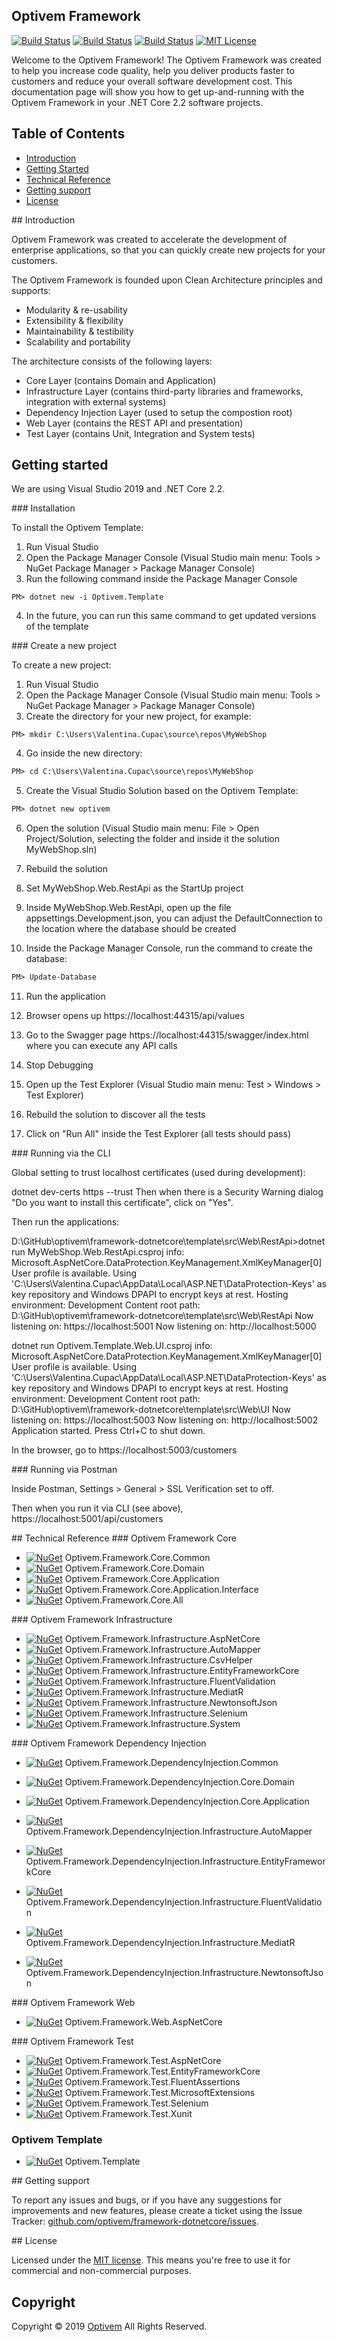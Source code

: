 ## Optivem Framework

[![Build Status](https://img.shields.io/appveyor/ci/optivem/framework-dotnetcore.svg)](https://ci.appveyor.com/project/optivem/framework-dotnetcore)
[![Build Status](https://dev.azure.com/optivem/Optivem%20Framework/_apis/build/status/optivem.framework-dotnetcore?branchName=develop)](https://dev.azure.com/optivem/Optivem%20Framework/_build/latest?definitionId=1&branchName=develop)
[![Build Status](https://dev.azure.com/optivem/Optivem%20Framework/_apis/build/status/optivem.framework-dotnetcore?branchName=master)](https://dev.azure.com/optivem/Optivem%20Framework/_build/latest?definitionId=1&branchName=master)
[![MIT License](http://img.shields.io/badge/license-MIT-brightgreen.svg)](http://opensource.org/licenses/MIT)

Welcome to the Optivem Framework! The Optivem Framework was created to help you increase code quality, help you deliver products faster to customers and reduce your overall software development cost. This documentation page will show you how to get up-and-running with the Optivem Framework in your .NET Core 2.2 software projects. 

## Table of Contents

* [Introduction](#introduction)
* [Getting Started](#getting-started)
* [Technical Reference](#technical-reference)
* [Getting support](#support)
* [License](#license)

<a name="introduction" />
## Introduction

Optivem Framework was created to accelerate the development of enterprise applications, so that you can quickly create new projects for your customers.

The Optivem Framework is founded upon Clean Architecture principles and supports:
* Modularity & re-usability
* Extensibility & flexibility
* Maintainability & testibility
* Scalability and portability

The architecture consists of the following layers:
* Core Layer (contains Domain and Application)
* Infrastructure Layer (contains third-party libraries and frameworks, integration with external systems)
* Dependency Injection Layer (used to setup the compostion root)
* Web Layer (contains the REST API and presentation)
* Test Layer (contains Unit, Integration and System tests)

<a name="getting-started" />

## Getting started

We are using Visual Studio 2019 and .NET Core 2.2.


<a name="installation" />
### Installation

To install the Optivem Template:
1. Run Visual Studio
2. Open the Package Manager Console (Visual Studio main menu: Tools > NuGet Package Manager > Package Manager Console)
3. Run the following command inside the Package Manager Console

```ps
PM> dotnet new -i Optivem.Template
```

4. In the future, you can run this same command to get updated versions of the template

<a name="create-new-project" />
### Create a new project

To create a new project:
1. Run Visual Studio
2. Open the Package Manager Console (Visual Studio main menu: Tools > NuGet Package Manager > Package Manager Console)
3. Create the directory for your new project, for example: 

```ps
PM> mkdir C:\Users\Valentina.Cupac\source\repos\MyWebShop
```

4. Go inside the new directory:

```ps
PM> cd C:\Users\Valentina.Cupac\source\repos\MyWebShop
```
5. Create the Visual Studio Solution based on the Optivem Template:

```ps
PM> dotnet new optivem
```

6. Open the solution (Visual Studio main menu: File > Open Project/Solution, selecting the folder and inside it the solution MyWebShop.sln)

7. Rebuild the solution

8. Set MyWebShop.Web.RestApi as the StartUp project

9. Inside MyWebShop.Web.RestApi, open up the file appsettings.Development.json, you can adjust the DefaultConnection to the location where the database should be created

10. Inside the Package Manager Console, run the command to create the database:

```ps
PM> Update-Database
```

<!-- TODO: VC: Handle the warnings that appear -->

11. Run the application

12. Browser opens up https://localhost:44315/api/values

12. Go to the Swagger page https://localhost:44315/swagger/index.html where you can execute any API calls

13. Stop Debugging

14. Open up the Test Explorer (Visual Studio main menu: Test > Windows > Test Explorer)

15. Rebuild the solution to discover all the tests

15. Click on "Run All" inside the Test Explorer (all tests should pass)

<a name="running-cli" />
### Running via the CLI

Global setting to trust localhost certificates (used during development):

dotnet dev-certs https --trust
Then when there is a Security Warning dialog "Do you want to install this certificate", click on "Yes".

Then run the applications:

D:\GitHub\optivem\framework-dotnetcore\template\src\Web\RestApi>dotnet run MyWebShop.Web.RestApi.csproj
info: Microsoft.AspNetCore.DataProtection.KeyManagement.XmlKeyManager[0]
      User profile is available. Using 'C:\Users\Valentina.Cupac\AppData\Local\ASP.NET\DataProtection-Keys' as key repository and Windows DPAPI to encrypt keys at rest.
Hosting environment: Development
Content root path: D:\GitHub\optivem\framework-dotnetcore\template\src\Web\RestApi
Now listening on: https://localhost:5001
Now listening on: http://localhost:5000

dotnet run Optivem.Template.Web.UI.csproj
info: Microsoft.AspNetCore.DataProtection.KeyManagement.XmlKeyManager[0]
      User profile is available. Using 'C:\Users\Valentina.Cupac\AppData\Local\ASP.NET\DataProtection-Keys' as key repository and Windows DPAPI to encrypt keys at rest.
Hosting environment: Development
Content root path: D:\GitHub\optivem\framework-dotnetcore\template\src\Web\UI
Now listening on: https://localhost:5003
Now listening on: http://localhost:5002
Application started. Press Ctrl+C to shut down.

In the browser, go to https://localhost:5003/customers

<a name="running-postman" />
### Running via Postman

Inside Postman, Settings > General > SSL Verification set to off.

Then when you run it via CLI (see above), https://localhost:5001/api/customers

<!-- TODO: VC: Give an example of POST, GET, PUT, GET, DELETE, GET -->


<a name="technical-reference" />
## Technical Reference

<a name="core-packages" />
### Optivem Framework Core

* [![NuGet](https://img.shields.io/nuget/v/Optivem.Framework.Core.Common.svg)](https://www.nuget.org/packages/Optivem.Framework.Core.Common) Optivem.Framework.Core.Common
* [![NuGet](https://img.shields.io/nuget/v/Optivem.Framework.Core.Domain.svg)](https://www.nuget.org/packages/Optivem.Framework.Core.Domain) Optivem.Framework.Core.Domain
* [![NuGet](https://img.shields.io/nuget/v/Optivem.Framework.Core.Application.svg)](https://www.nuget.org/packages/Optivem.Framework.Core.Application) Optivem.Framework.Core.Application
* [![NuGet](https://img.shields.io/nuget/v/Optivem.Framework.Core.Application.Interface.svg)](https://www.nuget.org/packages/Optivem.Framework.Core.Application.Interface) Optivem.Framework.Core.Application.Interface
* [![NuGet](https://img.shields.io/nuget/v/Optivem.Framework.Core.All.svg)](https://www.nuget.org/packages/Optivem.Framework.Core.All) Optivem.Framework.Core.All

<a name="infrastructure-packages" />
### Optivem Framework Infrastructure

* [![NuGet](https://img.shields.io/nuget/v/Optivem.Framework.Infrastructure.AspNetCore.svg)](https://www.nuget.org/packages/Optivem.Framework.Infrastructure.AspNetCore) Optivem.Framework.Infrastructure.AspNetCore
* [![NuGet](https://img.shields.io/nuget/v/Optivem.Framework.Infrastructure.AutoMapper.svg)](https://www.nuget.org/packages/Optivem.Framework.Infrastructure.AutoMapper) Optivem.Framework.Infrastructure.AutoMapper
* [![NuGet](https://img.shields.io/nuget/v/Optivem.Framework.Infrastructure.CsvHelper.svg)](https://www.nuget.org/packages/Optivem.Framework.Infrastructure.CsvHelper) Optivem.Framework.Infrastructure.CsvHelper
* [![NuGet](https://img.shields.io/nuget/v/Optivem.Framework.Infrastructure.EntityFrameworkCore.svg)](https://www.nuget.org/packages/Optivem.Framework.Infrastructure.EntityFrameworkCore) Optivem.Framework.Infrastructure.EntityFrameworkCore
* [![NuGet](https://img.shields.io/nuget/v/Optivem.Framework.Infrastructure.FluentValidation.svg)](https://www.nuget.org/packages/Optivem.Framework.Infrastructure.FluentValidation) Optivem.Framework.Infrastructure.FluentValidation
* [![NuGet](https://img.shields.io/nuget/v/Optivem.Framework.Infrastructure.MediatR.svg)](https://www.nuget.org/packages/Optivem.Framework.Infrastructure.MediatR) Optivem.Framework.Infrastructure.MediatR
* [![NuGet](https://img.shields.io/nuget/v/Optivem.Framework.Infrastructure.NewtonsoftJson.svg)](https://www.nuget.org/packages/Optivem.Framework.Infrastructure.NewtonsoftJson) Optivem.Framework.Infrastructure.NewtonsoftJson
* [![NuGet](https://img.shields.io/nuget/v/Optivem.Framework.Infrastructure.Selenium.svg)](https://www.nuget.org/packages/Optivem.Framework.Infrastructure.Selenium) Optivem.Framework.Infrastructure.Selenium
* [![NuGet](https://img.shields.io/nuget/v/Optivem.Framework.Infrastructure.System.svg)](https://www.nuget.org/packages/Optivem.Framework.Infrastructure.System) Optivem.Framework.Infrastructure.System
	
<!-- Infrastructure.EPPlus -->
	
<a name="dependency-injection-packages" />
### Optivem Framework Dependency Injection

* [![NuGet](https://img.shields.io/nuget/v/Optivem.Framework.DependencyInjection.Common.svg)](https://www.nuget.org/packages/Optivem.Framework.DependencyInjection.Common) Optivem.Framework.DependencyInjection.Common
* [![NuGet](https://img.shields.io/nuget/v/Optivem.Framework.DependencyInjection.Core.Domain.svg)](https://www.nuget.org/packages/Optivem.Framework.DependencyInjection.Core.Domain) Optivem.Framework.DependencyInjection.Core.Domain
* [![NuGet](https://img.shields.io/nuget/v/Optivem.Framework.DependencyInjection.Core.Application.svg)](https://www.nuget.org/packages/Optivem.Framework.DependencyInjection.Core.Application) Optivem.Framework.DependencyInjection.Core.Application
* [![NuGet](https://img.shields.io/nuget/v/Optivem.Framework.DependencyInjection.Infrastructure.AutoMapper.svg)](https://www.nuget.org/packages/Optivem.Framework.DependencyInjection.Infrastructure.AutoMapper) Optivem.Framework.DependencyInjection.Infrastructure.AutoMapper
* [![NuGet](https://img.shields.io/nuget/v/Optivem.Framework.DependencyInjection.Infrastructure.EntityFrameworkCore.svg)](https://www.nuget.org/packages/Optivem.Framework.DependencyInjection.Infrastructure.EntityFrameworkCore) Optivem.Framework.DependencyInjection.Infrastructure.EntityFrameworkCore
* [![NuGet](https://img.shields.io/nuget/v/Optivem.Framework.DependencyInjection.Infrastructure.FluentValidation.svg)](https://www.nuget.org/packages/Optivem.Framework.DependencyInjection.Infrastructure.FluentValidation) Optivem.Framework.DependencyInjection.Infrastructure.FluentValidation
* [![NuGet](https://img.shields.io/nuget/v/Optivem.Framework.DependencyInjection.Infrastructure.MediatR.svg)](https://www.nuget.org/packages/Optivem.Framework.DependencyInjection.Infrastructure.MediatR) Optivem.Framework.DependencyInjection.Infrastructure.MediatR
* [![NuGet](https://img.shields.io/nuget/v/Optivem.Framework.DependencyInjection.Infrastructure.NewtonsoftJson.svg)](https://www.nuget.org/packages/Optivem.Framework.DependencyInjection.Infrastructure.NewtonsoftJson) Optivem.Framework.DependencyInjection.Infrastructure.NewtonsoftJson


    <!-- 
	Infrastructure.AspNetCore
	'src\DependencyInjection\Infrastructure\CsvHelper\Optivem.Framework.DependencyInjection.Infrastructure.CsvHelper.csproj',		
    # 'src\DependencyInjection\Infrastructure\EPPlus\Optivem.Framework.DependencyInjection.Infrastructure.EPPlus.csproj',
    # 'src\DependencyInjection\Infrastructure\Selenium\Optivem.Framework.DependencyInjection.Infrastructure.Selenium.csproj',		
    # 'src\DependencyInjection\Infrastructure\System\Optivem.Framework.DependencyInjection.Infrastructure.System.csproj',	
	-->

<a name="web-packages" />
### Optivem Framework Web

* [![NuGet](https://img.shields.io/nuget/v/Optivem.Framework.Web.AspNetCore.svg)](https://www.nuget.org/packages/Optivem.Framework.Web.AspNetCore) Optivem.Framework.Web.AspNetCore

<a name="test-packages" />
### Optivem Framework Test

* [![NuGet](https://img.shields.io/nuget/v/Optivem.Framework.Test.AspNetCore.svg)](https://www.nuget.org/packages/Optivem.Framework.Test.AspNetCore) Optivem.Framework.Test.AspNetCore
* [![NuGet](https://img.shields.io/nuget/v/Optivem.Framework.Test.EntityFrameworkCore.svg)](https://www.nuget.org/packages/Optivem.Framework.Test.EntityFrameworkCore) Optivem.Framework.Test.EntityFrameworkCore
* [![NuGet](https://img.shields.io/nuget/v/Optivem.Framework.Test.FluentAssertions.svg)](https://www.nuget.org/packages/Optivem.Framework.Test.FluentAssertions) Optivem.Framework.Test.FluentAssertions
* [![NuGet](https://img.shields.io/nuget/v/Optivem.Framework.Test.MicrosoftExtensions.svg)](https://www.nuget.org/packages/Optivem.Framework.Test.MicrosoftExtensions) Optivem.Framework.Test.MicrosoftExtensions
* [![NuGet](https://img.shields.io/nuget/v/Optivem.Framework.Test.Selenium.svg)](https://www.nuget.org/packages/Optivem.Framework.Test.Selenium) Optivem.Framework.Test.Selenium
* [![NuGet](https://img.shields.io/nuget/v/Optivem.Framework.Test.Xunit.svg)](https://www.nuget.org/packages/Optivem.Framework.Test.Xunit) Optivem.Framework.Test.Xunit

### Optivem Template

* [![NuGet](https://img.shields.io/nuget/v/Optivem.Template.svg)](https://www.nuget.org/packages/Optivem.Template) Optivem.Template

<a name="support" />
## Getting support

To report any issues and bugs, or if you have any suggestions for improvements and new features, please create a ticket using the Issue Tracker: [github.com/optivem/framework-dotnetcore/issues](https://github.com/optivem/framework-dotnetcore/issues).

<a name="license" />
## License

Licensed under the [MIT license](http://opensource.org/licenses/mit-license.php). This means you're free to use it for commercial and non-commercial purposes.

## Copyright

Copyright © 2019 [Optivem](https://www.optivem.com/) All Rights Reserved.
